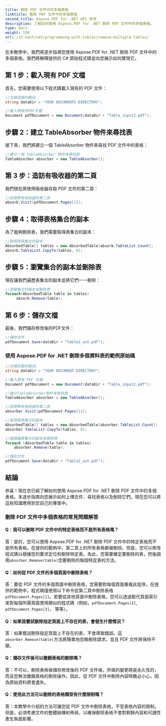 ```yaml
---
title: 刪除 PDF 文件中的多個表格
linktitle: 刪除 PDF 文件中的多個表格
second_title: Aspose.PDF for .NET API 參考
description: 了解如何使用 Aspose.PDF for .NET 刪除 PDF 文件中的多個表格。
type: docs
weight: 150
url: /zh-hant/net/programming-with-tables/remove-multiple-tables/
---
```

在本教學中，我們將逐步指導您使用 Aspose.PDF for .NET 刪除 PDF 文件中的多個表格。我們將解釋提供的 C# 原始程式碼並向您展示如何實現它。

## 第 1 步：載入現有 PDF 文檔
首先，您需要使用以下程式碼載入現有的 PDF 文件：

```csharp
//文檔目錄的路徑
string dataDir = "YOUR DOCUMENTS DIRECTORY";

//載入現有的PDF文檔
Document pdfDocument = new Document(dataDir + "Table_input2.pdf");
```

## 步驟 2：建立 TableAbsorber 物件來尋找表
接下來，我們將建立一個 TableAbsorber 物件來尋找 PDF 文件中的表格：

```csharp
//建立一個 TableAbsorber 物件來尋找表
TableAbsorber absorber = new TableAbsorber();
```

## 第 3 步：造訪有吸收器的第二頁
我們現在將使用吸收器存取 PDF 文件的第二頁：

```csharp
//訪問帶有吸收器的第二頁
absorb.Visit(pdfDocument.Pages[1]);
```

## 步驟 4：取得表格集合的副本
為了能夠刪除表，我們需要取得表集合的副本：

```csharp
//取得表格集合的副本
AbsorbedTable[] tables = new AbsorbedTable[absorb.TableList.Count];
absorb.TableList.CopyTo(tables, 0);
```

## 步驟 5：瀏覽集合的副本並刪除表
現在讓我們遍歷表集合的副本並將它們一一刪除：

```csharp
//瀏覽集合的副本並刪除表
foreach(AbsorbedTable table in tables)
     absorb.Remove(table);
```

## 第 6 步：儲存文檔
最後，我們儲存修改後的PDF文件：

```csharp
//儲存文件
pdfDocument.Save(dataDir + "Table2_out.pdf");
```

### 使用 Aspose.PDF for .NET 刪除多個資料表的範例原始碼

```csharp
//文檔目錄的路徑。
string dataDir = "YOUR DOCUMENT DIRECTORY";

//載入現有 PDF 文檔
Document pdfDocument = new Document(dataDir + "Table_input2.pdf");

//建立TableAbsorber物件來尋找表
TableAbsorber absorber = new TableAbsorber();

//訪問帶有吸收器的第二頁
absorber.Visit(pdfDocument.Pages[1]);

//取得表格集合的副本
AbsorbedTable[] tables = new AbsorbedTable[absorber.TableList.Count];
absorber.TableList.CopyTo(tables, 0);

//循環遍歷集合的副本並刪除表
foreach (AbsorbedTable table in tables)
	absorber.Remove(table);

//儲存文件
pdfDocument.Save(dataDir + "Table2_out.pdf");
```

## 結論
恭喜！現在您已經了解如何使用 Aspose.PDF for .NET 刪除 PDF 文件中的多個表格。本逐步指南向您展示如何上傳文件、尋找表格以及刪除它們。現在您可以將這些知識應用到您自己的專案中。

### 刪除 PDF 文件中多個表格的常見問題解答

#### Q：我可以刪除 PDF 文件中的特定表格而不是所有表格嗎？

答：是的，您可以使用 Aspose.PDF for .NET 刪除 PDF 文件中的特定表格而不是所有表格。在提供的範例中，第二頁上的所有表格都被刪除。但是，您可以修改程式碼以根據您的要求定位和刪除特定表。為此，您需要確定要刪除的表，然後調用`absorber.Remove(table)`您要刪除的每個特定表的方法。

#### Q：如何從 PDF 文件的多個頁面中刪除表格？

答：要從 PDF 文件的多個頁面中刪除表格，您需要對每個頁面重複此程序。在提供的範例中，程式碼僅使用以下命令從第二頁中刪除表格`pdfDocument.Pages[1]`。若要從其他頁面中刪除表格，您可以透過取代頁面索引來對每個所需頁面使用類似的程式碼（例如，`pdfDocument.Pages[2]`, `pdfDocument.Pages[3]`， 等等）。

#### Q：如果我嘗試刪除指定頁面上不存在的表，會發生什麼情況？

答：如果嘗試刪除指定頁面上不存在的表，不會導致錯誤。這`absorber.Remove(table)`方法將簡單地忽略刪除請求，並且 PDF 文件將保持不變。

#### Q：儲存文件後可以撤銷表格的刪除嗎？

答：不可以，刪除表格後儲存修改後的 PDF 文件後，所做的變更將是永久性的，而且您無法撤銷表格的刪除操作。因此，從 PDF 文件中刪除內容時務必小心，因為原始資料將會遺失。

#### Q：使用此方法可以刪除的表格類型有什麼限制嗎？

答：本教學中介紹的方法可讓您從 PDF 文件中刪除表格，不受表格內容的限制。但是，必須考慮文件的整體結構和佈局，以確保刪除表格不會對剩餘內容和可讀性產生負面影響。